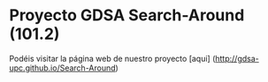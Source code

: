 # Proyecto GDSA Search-Around (101.2)

Podéis visitar la página web de nuestro proyecto [aqui] (http://gdsa-upc.github.io/Search-Around)
